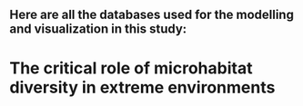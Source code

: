 ## Here are all the databases used for the modelling and visualization in this study:
# **The critical role of microhabitat diversity in extreme environments**

